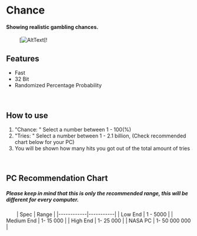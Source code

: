 # Chance

#### Showing realistic gambling chances.
 
  
[![AltText]()[!
## Features
- Fast
- 32 Bit
- Randomized Percentage Probability

 
## How to use

1. "Chance: " Select a number between 1 - 100(%)
2. "Tries: " Select a number between 1 - 2.1 billion, (Check recommended chart below for your PC)
3. You will be shown how many hits you got out of the total amount of tries


 
 
## PC Recommendation Chart
##### *Please keep in mind that this is only the recommended range, this will be different for every computer.*

⠀
⠀
| Spec         | Range     |
|------------|-----------|
| Low End    | 1 - 5000  |
| Medium End | 1- 15 000 |
| High End   | 1- 25 000 |
| NASA PC    | 1- 50 000 000 |

